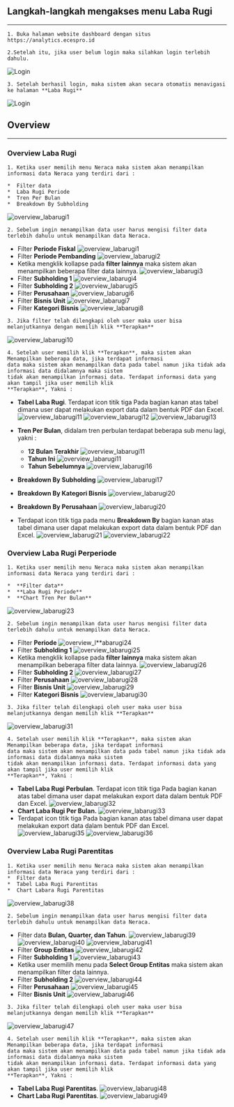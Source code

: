 ## __Langkah-langkah mengakses menu Laba Rugi__
---
```
1. Buka halaman website dashboard dengan situs https://analytics.ecespro.id
```
```
2.Setelah itu, jika user belum login maka silahkan login terlebih dahulu.
```
![Login](../../static/img/LabaRugi/1.png)

```
3. Setelah berhasil login, maka sistem akan secara otomatis menavigasi ke halaman **Laba Rugi**
```
![Login](../../static/img/LabaRugi/2.png)

## __Overview__
---
### __Overview Laba Rugi__
```
1. Ketika user memilih menu Neraca maka sistem akan menampilkan informasi data Neraca yang terdiri dari :

*  Filter data
*  Laba Rugi Periode
*  Tren Per Bulan
*  Breakdown By Subholding 
```
![overview_labarugi1](../../static/img/LabaRugi/3.png)

```
2. Sebelum ingin menampilkan data user harus mengisi filter data terlebih dahulu untuk menampilkan data Neraca.
```
   * Filter **Periode Fiskal**
      ![overview_labarugi1](../../static/img/LabaRugi/4.png)
   * Filter **Periode Pembanding**
      ![overview_labarugi2](../../static/img/LabaRugi/5.png)
   * Ketika mengklik kollapse pada **filter lainnya** maka sistem akan menampilkan beberapa filter data lainnya.
      ![overview_labarugi3](../../static/img/LabaRugi/12.png)
   * Filter **Subholding 1**
      ![overview_labarugi4](../../static/img/LabaRugi/6.png)
   * Filter **Subholding 2**
      ![overview_labarugi5](../../static/img/LabaRugi/7.png)
   * Filter **Perusahaan**
      ![overview_labarugi6](../../static/img/LabaRugi/8.png)
   * Filter **Bisnis Unit**
      ![overview_labarugi7](../../static/img/LabaRugi/9.png)
   * Filter **Kategori Bisnis**
      ![overview_labarugi8](../../static/img/LabaRugi/10.png)

```
3. Jika filter telah dilengkapi oleh user maka user bisa melanjutkannya dengan memilih klik **Terapkan**
```
![overview_labarugi10](../../static/img/LabaRugi/11.png)

```
4. Setelah user memilih klik **Terapkan**, maka sistem akan Menampilkan beberapa data, jika terdapat informasi 
data maka sistem akan menampilkan data pada tabel namun jika tidak ada informasi data didalamnya maka sistem 
tidak akan menampilkan informasi data. Terdapat informasi data yang akan tampil jika user memilih klik 
**Terapkan**, Yakni :
```
   * **Tabel Laba Rugi**. Terdapat icon titik tiga Pada bagian kanan atas tabel dimana user dapat melakukan export data dalam bentuk PDF dan Excel.
![overview_labarugi11](../../static/img/LabaRugi/13.png)
![overview_labarugi12](../../static/img/LabaRugi/14.png)
![overview_labarugi13](../../static/img/LabaRugi/15.png)
   * **Tren Per Bulan**, didalam tren perbulan terdapat beberapa sub menu lagi, yakni :
     * **12 Bulan Terakhir**
     ![overview_labarugi11](../../static/img/LabaRugi/52.png)
     * **Tahun Ini**
     ![overview_labarugi11](../../static/img/LabaRugi/53.png)
     * **Tahun Sebelumnya**
     ![overview_labarugi16](../../static/img/LabaRugi/54.png)

   * **Breakdown By Subholding**
   ![overview_labarugi17](../../static/img/LabaRugi/19.png)
   * **Breakdown By Kategori Bisnis**
   ![overview_labarugi20](../../static/img/LabaRugi/22.png)
   * **Breakdown By Perusahaan**
   ![overview_labarugi20](../../static/img/LabaRugi/55.png)
   * Terdapat icon titik tiga pada menu **Breakdown By** bagian kanan atas tabel dimana user dapat melakukan export data dalam bentuk PDF dan Excel.
![overview_labarugi21](../../static/img/LabaRugi/56.png)
![overview_labarugi22](../../static/img/LabaRugi/57.png)

### __Overview Laba Rugi Perperiode__
```
1. Ketika user memilih menu Neraca maka sistem akan menampilkan informasi data Neraca yang terdiri dari :

*  **Filter data**
*  **Laba Rugi Periode**
*  **Chart Tren Per Bulan**
```
![overview_labarugi23](../../static/img/LabaRugi/25.png)

```
2. Sebelum ingin menampilkan data user harus mengisi filter data terlebih dahulu untuk menampilkan data Neraca.
```
   * Filter **Periode**
   ![overview_l**abarugi24](../../static/img/LabaRugi/26.png)
   * Filter **Subholding 1**
   ![overview_labarugi25](../../static/img/LabaRugi/27.png)
   * Ketika mengklik kollapse pada **filter lainnya** maka sistem akan menampilkan beberapa filter data lainnya.
   ![overview_labarugi26](../../static/img/LabaRugi/28.png)
   * Filter **Subholding 2**
   ![overview_labarugi27](../../static/img/LabaRugi/29.png)
   * Filter **Perusahaan**
   ![overview_labarugi28](../../static/img/LabaRugi/30.png)
   * Filter **Bisnis Unit**
   ![overview_labarugi29](../../static/img/LabaRugi/31.png)
   * Filter **Kategori Bisnis**
   ![overview_labarugi30](../../static/img/LabaRugi/32.png)

```
3. Jika filter telah dilengkapi oleh user maka user bisa melanjutkannya dengan memilih klik **Terapkan**
```
![overview_labarugi31](../../static/img/LabaRugi/33.png)

```
4. Setelah user memilih klik **Terapkan**, maka sistem akan Menampilkan beberapa data, jika terdapat informasi 
data maka sistem akan menampilkan data pada tabel namun jika tidak ada informasi data didalamnya maka sistem 
tidak akan menampilkan informasi data. Terdapat informasi data yang akan tampil jika user memilih klik 
**Terapkan**, Yakni :
```
   * **Tabel Laba Rugi Perbulan**. Terdapat icon titik tiga Pada bagian kanan atas tabel dimana user dapat melakukan export data dalam bentuk PDF dan Excel.
   ![overview_labarugi32](../../static/img/LabaRugi/34.png)
   * **Chart Laba Rugi Per Bulan.**
   ![overview_labarugi33](../../static/img/LabaRugi/35.png)
   * Terdapat icon titik tiga Pada bagian kanan atas tabel dimana user dapat melakukan export data dalam bentuk PDF dan Excel.
   ![overview_labarugi35](../../static/img/LabaRugi/36.png)
   ![overview_labarugi36](../../static/img/LabaRugi/37.png)
### __Overview Laba Rugi Parentitas__
```
1. Ketika user memilih menu Neraca maka sistem akan menampilkan informasi data Neraca yang terdiri dari :
*  Filter data
*  Tabel Laba Rugi Parentitas
*  Chart Labara Rugi Parentitas
```
![overview_labarugi38](../../static/img/LabaRugi/40.png)

```
2. Sebelum ingin menampilkan data user harus mengisi filter data terlebih dahulu untuk menampilkan data Neraca.
```
   * Filter data **Bulan, Quarter, dan Tahun**.
   ![overview_labarugi39](../../static/img/LabaRugi/41.png)
   ![overview_labarugi40](../../static/img/LabaRugi/42.png)
   ![overview_labarugi41](../../static/img/LabaRugi/43.png)
   * Filter **Group Entitas**
   ![overview_labarugi42](../../static/img/LabaRugi/44.png)
   * Filter **Subholding 1**
   ![overview_labarugi43](../../static/img/LabaRugi/45.png)
   * Ketika user memilih menu pada **Select Group Entitas** maka 
   sistem akan menampilkan filter data lainnya.
   * Filter **Subholding 2**
   ![overview_labarugi44](../../static/img/LabaRugi/46.png)
   * Filter **Perusahaan**
   ![overview_labarugi45](../../static/img/LabaRugi/47.png)
   * Filter **Bisnis Unit**
   ![overview_labarugi46](../../static/img/LabaRugi/48.png)

```
3. Jika filter telah dilengkapi oleh user maka user bisa melanjutkannya dengan memilih klik **Terapkan**
```
![overview_labarugi47](../../static/img/LabaRugi/49.png)

```
4. Setelah user memilih klik **Terapkan**, maka sistem akan Menampilkan beberapa data, jika terdapat informasi 
data maka sistem akan menampilkan data pada tabel namun jika tidak ada informasi data didalamnya maka sistem 
tidak akan menampilkan informasi data. Terdapat informasi data yang akan tampil jika user memilih klik 
**Terapkan**, Yakni :
```
   * **Tabel Laba Rugi Parentitas**.
   ![overview_labarugi48](../../static/img/LabaRugi/50.png)
   * **Chart Laba Rugi Parentitas**.
   ![overview_labarugi49](../../static/img/LabaRugi/51.png)

